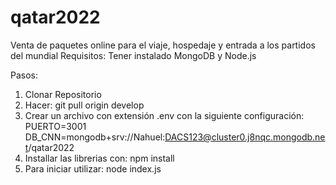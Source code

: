 # qatar2022
Venta de paquetes online para el viaje, hospedaje y entrada a los partidos del mundial
Requisitos: Tener instalado MongoDB y Node.js

Pasos: 
1) Clonar Repositorio 
2) Hacer: git pull origin develop
3) Crear un archivo con extensión .env con la siguiente configuración: 
    PUERTO=3001
    DB_CNN=mongodb+srv://Nahuel:DACS123@cluster0.j8nqc.mongodb.net/qatar2022
3) Installar las librerias con: npm install 
4) Para iniciar utilizar: node index.js
